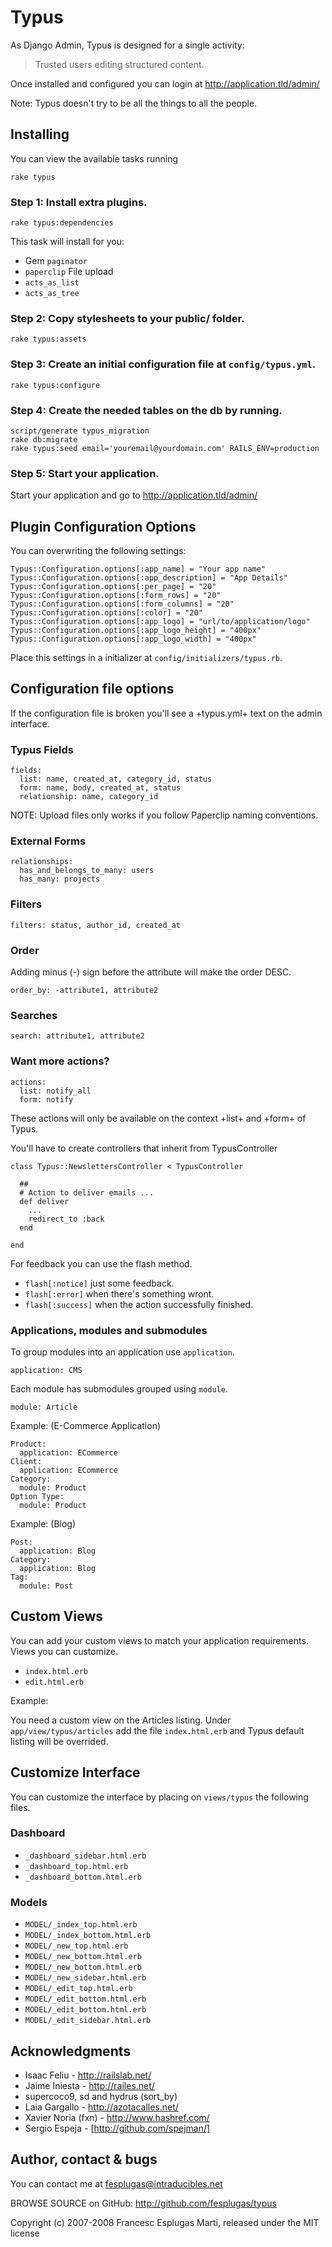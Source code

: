 Typus
=====

As Django Admin, Typus is designed for a single activity:

> Trusted users editing structured content.

Once installed and configured you can login at http://application.tld/admin/

Note: Typus doesn't try to be all the things to all the people.

## Installing

You can view the available tasks running

    rake typus

### Step 1: Install extra plugins.

    rake typus:dependencies

This task will install for you:

- Gem `paginator`
- `paperclip` File upload
- `acts_as_list`
- `acts_as_tree`

### Step 2: Copy stylesheets to your public/ folder.

    rake typus:assets

### Step 3: Create an initial configuration file at `config/typus.yml`.

    rake typus:configure

### Step 4: Create the needed tables on the db by running.

    script/generate typus_migration
    rake db:migrate
    rake typus:seed email='youremail@yourdomain.com' RAILS_ENV=production

### Step 5: Start your application.

Start your application and go to http://application.tld/admin/

## Plugin Configuration Options

You can overwriting the following settings:

    Typus::Configuration.options[:app_name] = "Your app name"
    Typus::Configuration.options[:app_description] = "App Details"
    Typus::Configuration.options[:per_page] = "20"
    Typus::Configuration.options[:form_rows] = "20"
    Typus::Configuration.options[:form_columns] = "20"
    Typus::Configuration.options[:color] = "20"
    Typus::Configuration.options[:app_logo] = "url/to/application/logo"
    Typus::Configuration.options[:app_logo_height] = "400px"
    Typus::Configuration.options[:app_logo_width] = "400px"

Place this settings in a initializer at <code>config/initializers/typus.rb</code>.

## Configuration file options

If the configuration file is broken you'll see a +typus.yml+ text on the admin interface.

### Typus Fields

    fields:
      list: name, created_at, category_id, status
      form: name, body, created_at, status
      relationship: name, category_id

NOTE: Upload files only works if you follow Paperclip naming conventions.

### External Forms

    relationships:
      has_and_belongs_to_many: users
      has_many: projects

### Filters

    filters: status, author_id, created_at

### Order

Adding minus (-) sign before the attribute will make the order DESC.

    order_by: -attribute1, attribute2

### Searches

    search: attribute1, attribute2

### Want more actions?

    actions:
      list: notify_all
      form: notify

These actions will only be available on the context +list+ and +form+ of Typus.

You'll have to create controllers that inherit from TypusController

    class Typus::NewslettersController < TypusController
    
      ##
      # Action to deliver emails ...
      def deliver
        ...
        redirect_to :back
      end
    
    end

For feedback you can use the flash method.

- `flash[:notice]` just some feedback.
- `flash[:error]` when there's something wront.
- `flash[:success]` when the action successfully finished.

### Applications, modules and submodules

To group modules into an application use `application`.

    application: CMS

Each module has submodules grouped using `module`.

    module: Article

Example: (E-Commerce Application)

    Product:
      application: ECommerce
    Client:
      application: ECommerce
    Category:
      module: Product
    Option Type:
      module: Product

Example: (Blog)

    Post:
      application: Blog
    Category:
      application: Blog
    Tag:
      module: Post

## Custom Views

You can add your custom views to match your application requirements. Views 
you can customize.

- `index.html.erb`
- `edit.html.erb`

Example:

You need a custom view on the Articles listing. Under `app/view/typus/articles`
add the file `index.html.erb` and Typus default listing will be overrided.

## Customize Interface

You can customize the interface by placing on `views/typus` the following files.

### Dashboard

- `_dashboard_sidebar.html.erb`
- `_dashboard_top.html.erb`
- `_dashboard_bottom.html.erb`

### Models

- `MODEL/_index_top.html.erb`
- `MODEL/_index_bottom.html.erb`
- `MODEL/_new_top.html.erb`
- `MODEL/_new_bottom.html.erb`
- `MODEL/_new_bottom.html.erb`
- `MODEL/_new_sidebar.html.erb`
- `MODEL/_edit_top.html.erb`
- `MODEL/_edit_bottom.html.erb`
- `MODEL/_edit_bottom.html.erb`
- `MODEL/_edit_sidebar.html.erb`

## Acknowledgments

- Isaac Feliu - http://railslab.net/
- Jaime Iniesta - http://railes.net/
- supercoco9, sd and hydrus (sort_by)
- Laia Gargallo - http://azotacalles.net/
- Xavier Noria (fxn) - http://www.hashref.com/
- Sergio Espeja - [http://github.com/spejman/]

## Author, contact & bugs

You can contact me at <fesplugas@intraducibles.net>

BROWSE SOURCE on GitHub: http://github.com/fesplugas/typus

Copyright (c) 2007-2008 Francesc Esplugas Marti, released under the MIT license
